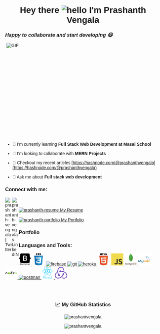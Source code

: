 <div style="font-family:Sans-serif">

<h1 align="center">Hey there <img src="https://media.giphy.com/media/hvRJCLFzcasrR4ia7z/giphy.gif" width="60px" height="80px" alt="hello"/> I'm Prashanth Vengala</h1>

<h3 align="left"><i>Happy to collaborate and start developing 😄</i></h3>
<img align="right" alt="GIF" src="https://github.com/abhisheknaiidu/abhisheknaiidu/blob/master/code.gif?raw=true" width="500" height="320" />

- 🌱 I’m currently learning **Full Stack Web Development at Masai School**

- 👯 I’m looking to collaborate with **MERN Projects**

- 📝 Checkout my recent articles [https://hashnode.com/@prashanthvengala](https://hashnode.com/@prashanthvengala)

- 💬 Ask me about **Full stack web development**

<h3 align="left">Connect with me:</h3>
<p align="left">
<a href="https://twitter.com/PRASHANTHVENGA8">
  <img align="left" alt="prashanth-vengala  | Twitter" width="22px" src="https://www.cdnlogo.com/logos/t/96/twitter-icon.svg" />
</a>
<a href="https://www.linkedin.com/in/prashanth-vengala-649b351b2/">
  <img align="left" alt="prashanth-vengala's LinkedIN" width="22px" src="https://www.svgrepo.com/show/110195/linkedin.svg" />
</a>
</p>
<br/>
<br/>

<a href="https://drive.google.com/file/d/1iyJC8YLH22dTU5x7G6Pa0rMJNqtvTJy3/view?usp=sharing">
<img alt="prashanth-resume" src="https://cdn.iconscout.com/icon/free/png-256/resume-1956282-1650445.png" width="50px" height="50px"/>
	My Resume
</a>
<br/>
<br/>
<a href="https://prashanth-portfolio.netlify.app/">
<img alt="prashanth-portfolio" src="https://cdn.iconscout.com/icon/premium/png-256-thumb/portfolio-285-692609.png" width="40px" height="50px"/>
	My Portfolio
</a>
<h3 align="left">Portfolio</h3>

<h3 align="left">Languages and Tools:</h3>
<p align="left"> <a href="https://getbootstrap.com" target="_blank"> <img src="https://raw.githubusercontent.com/devicons/devicon/master/icons/bootstrap/bootstrap-plain-wordmark.svg" alt="bootstrap" width="40" height="40"/> </a> <a href="https://www.w3schools.com/css/" target="_blank"> <img src="https://raw.githubusercontent.com/devicons/devicon/master/icons/css3/css3-original-wordmark.svg" alt="css3" width="40" height="40"/> </a> <a href="https://firebase.google.com/" target="_blank"> <img src="https://www.vectorlogo.zone/logos/firebase/firebase-icon.svg" alt="firebase" width="40" height="40"/> </a> <a href="https://git-scm.com/" target="_blank"> <img src="https://www.vectorlogo.zone/logos/git-scm/git-scm-icon.svg" alt="git" width="40" height="40"/> </a> <a href="https://heroku.com" target="_blank"> <img src="https://www.vectorlogo.zone/logos/heroku/heroku-icon.svg" alt="heroku" width="40" height="40"/> </a> <a href="https://www.w3.org/html/" target="_blank"> <img src="https://raw.githubusercontent.com/devicons/devicon/master/icons/html5/html5-original-wordmark.svg" alt="html5" width="40" height="40"/> </a> <a href="https://developer.mozilla.org/en-US/docs/Web/JavaScript" target="_blank"> <img src="https://raw.githubusercontent.com/devicons/devicon/master/icons/javascript/javascript-original.svg" alt="javascript" width="40" height="40"/> </a> <a href="https://www.mongodb.com/" target="_blank"> <img src="https://raw.githubusercontent.com/devicons/devicon/master/icons/mongodb/mongodb-original-wordmark.svg" alt="mongodb" width="40" height="40"/> </a> <a href="https://www.mysql.com/" target="_blank"> <img src="https://raw.githubusercontent.com/devicons/devicon/master/icons/mysql/mysql-original-wordmark.svg" alt="mysql" width="40" height="40"/> </a> <a href="https://nodejs.org" target="_blank"> <img src="https://raw.githubusercontent.com/devicons/devicon/master/icons/nodejs/nodejs-original-wordmark.svg" alt="nodejs" width="40" height="40"/> </a> <a href="https://postman.com" target="_blank"> <img src="https://www.vectorlogo.zone/logos/getpostman/getpostman-icon.svg" alt="postman" width="40" height="40"/> </a> <a href="https://reactjs.org/" target="_blank"> <img src="https://raw.githubusercontent.com/devicons/devicon/master/icons/react/react-original-wordmark.svg" alt="react" width="40" height="40"/> </a> <a href="https://redux.js.org" target="_blank"> <img src="https://raw.githubusercontent.com/devicons/devicon/master/icons/redux/redux-original.svg" alt="redux" width="40" height="40"/> </a> </p>

<br/>
<br/>

<h3 align="center">📈 My GitHub Statistics</h3>

<p align="center"> <img src="https://github-readme-stats.vercel.app/api?username=prashantvengala&show_icons=true&theme=gotham" alt="prashantvengala" />

<p align="center"><img  src="https://github-readme-streak-stats.herokuapp.com/?user=prashantvengala&theme=algolia" alt="prashantvengala" /></p>

</div>
